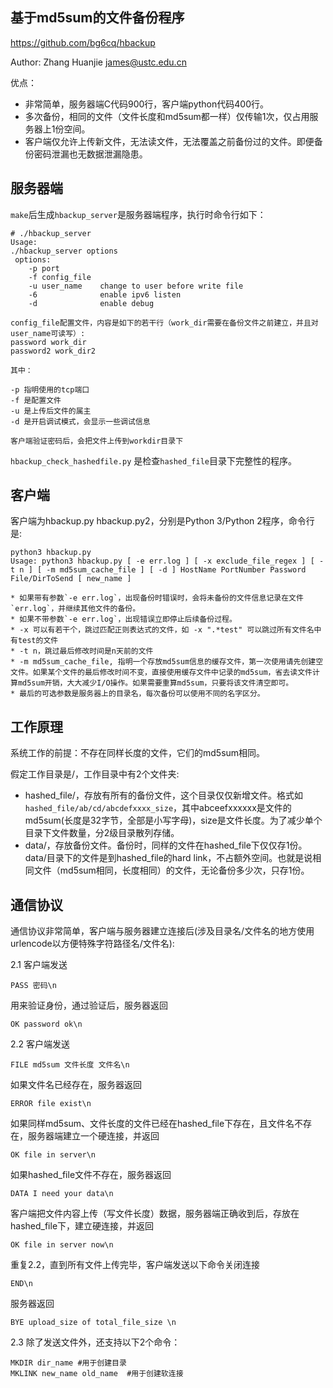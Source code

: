 ## 基于md5sum的文件备份程序

https://github.com/bg6cq/hbackup

Author: Zhang Huanjie james@ustc.edu.cn


优点：

* 非常简单，服务器端C代码900行，客户端python代码400行。
* 多次备份，相同的文件（文件长度和md5sum都一样）仅传输1次，仅占用服务器上1份空间。
* 客户端仅允许上传新文件，无法读文件，无法覆盖之前备份过的文件。即便备份密码泄漏也无数据泄漏隐患。

## 服务器端

`make`后生成`hbackup_server`是服务器端程序，执行时命令行如下：

```
# ./hbackup_server 
Usage:
./hbackup_server options
 options:
    -p port
    -f config_file
    -u user_name    change to user before write file
    -6              enable ipv6 listen
    -d              enable debug

config_file配置文件，内容是如下的若干行（work_dir需要在备份文件之前建立，并且对user_name可读写）:
password work_dir
password2 work_dir2

其中： 

-p 指明使用的tcp端口
-f 是配置文件
-u 是上传后文件的属主
-d 是开启调试模式，会显示一些调试信息

客户端验证密码后，会把文件上传到workdir目录下
```

`hbackup_check_hashedfile.py` 是检查`hashed_file`目录下完整性的程序。


## 客户端

客户端为hbackup.py hbackup.py2，分别是Python 3/Python 2程序，命令行是:
```
python3 hbackup.py 
Usage: python3 hbackup.py [ -e err.log ] [ -x exclude_file_regex ] [ -t n ] [ -m md5sum_cache_file ] [ -d ] HostName PortNumber Password File/DirToSend [ new_name ]

* 如果带有参数`-e err.log`，出现备份时错误时，会将未备份的文件信息记录在文件`err.log`，并继续其他文件的备份。
* 如果不带参数`-e err.log`，出现错误立即停止后续备份过程。
* -x 可以有若干个，跳过匹配正则表达式的文件，如 -x ".*test" 可以跳过所有文件名中有test的文件
* -t n，跳过最后修改时间是n天前的文件
* -m md5sum_cache_file, 指明一个存放md5sum信息的缓存文件，第一次使用请先创建空文件。如果某个文件的最后修改时间不变，直接使用缓存文件中记录的md5sum，省去读文件计算md5sum开销，大大减少I/O操作。如果需要重算md5sum，只要将该文件清空即可。
* 最后的可选参数是服务器上的目录名，每次备份可以使用不同的名字区分。

```

## 工作原理

系统工作的前提：不存在同样长度的文件，它们的md5sum相同。

假定工作目录是/，工作目录中有2个文件夹:

* hashed_file/，存放有所有的备份文件，这个目录仅仅新增文件。格式如`hashed_file/ab/cd/abcdefxxxx_size`，其中abceefxxxxxx是文件的md5sum(长度是32字节，全部是小写字母)，size是文件长度。为了减少单个目录下文件数量，分2级目录散列存储。
* data/，存放备份文件。备份时，同样的文件在hashed_file下仅仅存1份。data/目录下的文件是到hashed_file的hard link，不占额外空间。也就是说相同文件（md5sum相同，长度相同）的文件，无论备份多少次，只存1份。

## 通信协议

通信协议非常简单，客户端与服务器建立连接后(涉及目录名/文件名的地方使用urlencode以方便特殊字符路径名/文件名):

2.1 客户端发送
```
PASS 密码\n
```
用来验证身份，通过验证后，服务器返回
```
OK password ok\n
```

2.2 客户端发送
```
FILE md5sum 文件长度 文件名\n
```
如果文件名已经存在，服务器返回
```
ERROR file exist\n
```

如果同样md5sum、文件长度的文件已经在hashed_file下存在，且文件名不存在，服务器端建立一个硬连接，并返回
```
OK file in server\n
```

如果hashed_file文件不存在，服务器返回
```
DATA I need your data\n
```
客户端把文件内容上传（写文件长度）数据，服务器端正确收到后，存放在hashed_file下，建立硬连接，并返回
```
OK file in server now\n
```

重复2.2，直到所有文件上传完毕，客户端发送以下命令关闭连接
```
END\n
```
服务器返回
```
BYE upload_size of total_file_size \n
```

2.3 除了发送文件外，还支持以下2个命令：

```
MKDIR dir_name #用于创建目录
MKLINK new_name old_name  #用于创建软连接
```

